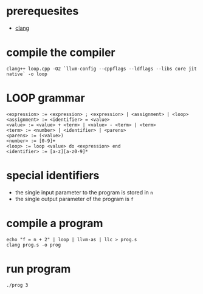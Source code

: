 # prerequesites #

*   [clang][]

# compile the compiler #

    clang++ loop.cpp -O2 `llvm-config --cppflags --ldflags --libs core jit native` -o loop

# LOOP grammar #

    <expression> := <expression> ; <expression> | <assignment> | <loop>
    <assignment> := <identifier> = <value>
    <value> := <value> + <term> | <value> - <term> | <term>
    <term> := <number> | <identifier> | <parens>
    <parens> := (<value>)
    <number> := [0-9]+
    <loop> := loop <value> do <expression> end
    <identifier> := [a-z][a-z0-9]*

# special identifiers #

*   the single input parameter to the program is stored in `n`
*   the single output parameter of the program is `f`

# compile a program #

    echo "f = n + 2" | loop | llvm-as | llc > prog.s
    clang prog.s -o prog

# run program #

    ./prog 3

[clang]: http://clang.llvm.org/ "clang -- the better C compiler"

